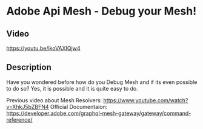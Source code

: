 # Adobe Api Mesh - Debug your Mesh!

## Video
https://youtu.be/ikoVAXIQjw4

## Description

Have you wondered before how do you Debug Mesh and if its even possible to do so? 
Yes, it is possible and it is quite easy to do.

Previous video about Mesh Resolvers: https://www.youtube.com/watch?v=XhkJ5bZBFN4
Official Documentaion: https://developer.adobe.com/graphql-mesh-gateway/gateway/command-reference/
